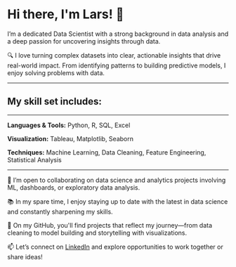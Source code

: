 # Hi there, I'm Lars! 👋

I’m a dedicated Data Scientist with a strong background in data analysis and a deep passion for uncovering insights through data.

🔍 I love turning complex datasets into clear, actionable insights that drive real-world impact. From identifying patterns to building predictive models, I enjoy solving problems with data.

***

## My skill set includes:
***
**Languages & Tools:**    Python, R, SQL, Excel

**Visualization:**        Tableau, Matplotlib, Seaborn

**Techniques:**           Machine Learning, Data Cleaning, Feature Engineering, Statistical Analysis

***

🤝 I’m open to collaborating on data science and analytics projects involving ML, dashboards, or exploratory data analysis.

📚 In my spare time, I enjoy staying up to date with the latest in data science and constantly sharpening my skills.

📂 On my GitHub, you'll find projects that reflect my journey—from data cleaning to model building and storytelling with visualizations.

📫 Let’s connect on [LinkedIn](www.linkedin.com/in/lars-petschke) and explore opportunities to work together or share ideas!
